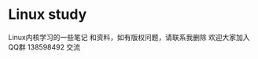 Linux study
=======================================================
Linux内核学习的一些笔记 和资料，如有版权问题，请联系我删除
欢迎大家加入QQ群 138598492 交流

